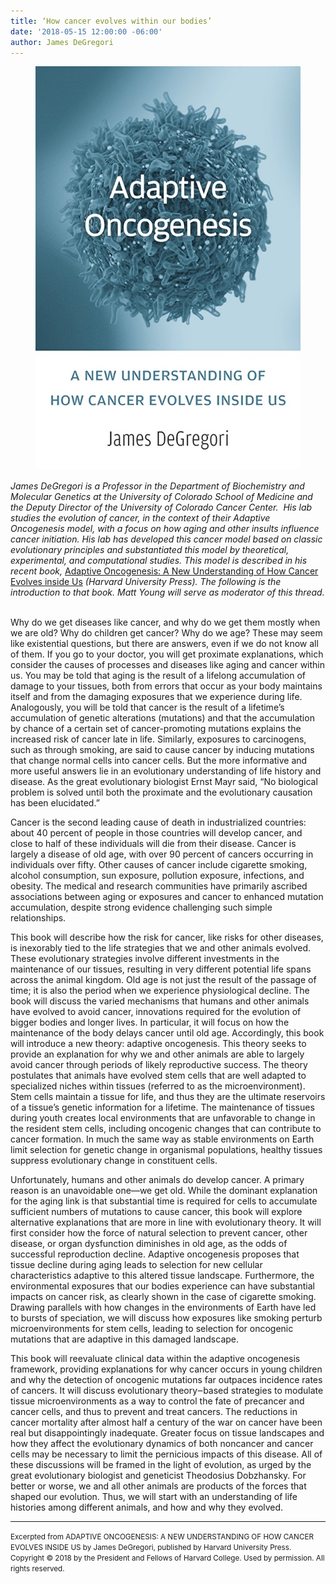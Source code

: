 ```yaml
---
title: ‘How cancer evolves within our bodies’
date: '2018-05-15 12:00:00 -06:00'
author: James DeGregori
---
```

<figure>
<img src="/uploads/2018/DeGregori_Cover_600.jpg" alt="Book cover"/>
</figure>


<i>James DeGregori is a Professor in the Department of Biochemistry and Molecular Genetics at the University of Colorado School of Medicine and the Deputy Director of the University of Colorado Cancer Center.  His lab studies the evolution of cancer, in the context of their Adaptive Oncogenesis model, with a focus on how aging and other insults influence cancer initiation. His lab has developed this cancer model based on classic evolutionary principles and substantiated this model by theoretical, experimental, and computational studies. This model is described in his recent book, </i><a href="https://www.amazon.com/Adaptive-Oncogenesis-Understanding-Cancer-Evolves/dp/0674545397">Adaptive Oncogenesis: A New Understanding of How Cancer Evolves inside Us</a><i> (Harvard University Press). The following is the introduction to that book. Matt Young will serve as moderator of this thread.</i>
<br/>   

Why do we get diseases like cancer, and why do we get them mostly when we are old? Why do children get cancer? Why do we age? These may seem like existential questions, but there are answers, even if we do not know all of them. If you go to your doctor, you will get proximate explanations, which consider the causes of processes and diseases like aging and cancer within us. You may be told that aging is the result of a lifelong accumulation of damage to your tissues, both from errors that occur as your body maintains itself and from the damaging exposures that we experience during life. Analogously, you will be told that cancer is the result of a lifetime’s accumulation of genetic alterations (mutations) and that the accumulation by chance of a certain set of cancer-promoting mutations explains the increased risk of cancer late in life. Similarly, exposures to carcinogens, such as through smoking, are said to cause cancer by inducing mutations that change normal cells into cancer cells. But the more informative and more useful answers lie in an evolutionary understanding of life history and disease. As the great evolutionary biologist Ernst Mayr said, “No biological problem is solved until both the proximate and the evolutionary causation has been elucidated.”


Cancer is the second leading cause of death in industrialized countries: about 40 percent of people in those countries will develop cancer, and close to half of these individuals will die from their disease. Cancer is largely a disease of old age, with over 90 percent of cancers occurring in individuals over fifty. Other causes of cancer include cigarette smoking, alcohol consumption, sun exposure, pollution exposure, infections, and obesity. The medical and research communities have primarily ascribed associations between aging or exposures and cancer to enhanced mutation accumulation, despite strong evidence challenging such simple relationships.

<!--more-->

This book will describe how the risk for cancer, like risks for other diseases, is inexorably tied to the life strategies that we and other animals evolved. These evolutionary strategies involve different investments in the maintenance of our tissues, resulting in very different potential life spans across the animal kingdom. Old age is not just the result of the passage of time; it is also the period when we experience physiological decline. The book will discuss the varied mechanisms that humans and other animals have evolved to avoid cancer, innovations required for the evolution of bigger bodies and longer lives. In particular, it will focus on how the maintenance of the body delays cancer until old age. Accordingly, this book will introduce a new theory: adaptive oncogenesis. This theory seeks to provide an explanation for why we and other animals are able to largely avoid cancer through periods of likely reproductive success. The theory postulates that animals have evolved stem cells that are well adapted to specialized niches within tissues (referred to as the microenvironment). Stem cells maintain a tissue for life, and thus they are the ultimate reservoirs of a tissue’s genetic information for a lifetime. The maintenance of tissues during youth creates local environments that are unfavorable to change in the resident stem cells, including oncogenic changes that can contribute to cancer formation. In much the same way as stable environments on Earth limit selection for genetic change in organismal populations, healthy tissues suppress evolutionary change in constituent cells.


Unfortunately, humans and other animals do develop cancer. A primary reason is an unavoidable one—we get old. While the dominant explanation for the aging link is that substantial time is required for cells to accumulate sufficient numbers of mutations to cause cancer, this book will explore alternative explanations that are more in line with evolutionary theory. It will first consider how the force of natural selection to prevent cancer, other disease, or organ dysfunction diminishes in old age, as the odds of successful reproduction decline. Adaptive oncogenesis proposes that tissue decline during aging leads to selection for new cellular characteristics adaptive to this altered tissue landscape. Furthermore, the environmental exposures that our bodies experience can have substantial impacts on cancer risk, as clearly shown in the case of cigarette smoking. Drawing parallels with how changes in the environments of Earth have led to bursts of speciation, we will discuss how exposures like smoking perturb microenvironments for stem cells, leading to selection for oncogenic mutations that are adaptive in this damaged landscape.


This book will reevaluate clinical data within the adaptive oncogenesis framework, providing explanations for why cancer occurs in young children and why the detection of oncogenic mutations far outpaces incidence rates of cancers. It will discuss evolutionary theory‒based strategies to modulate tissue microenvironments as a way to control the fate of precancer and cancer cells, and thus to prevent and treat cancers. The reductions in cancer mortality after almost half a century of the war on cancer have been real but disappointingly inadequate. Greater focus on tissue landscapes and how they affect the evolutionary dynamics of both noncancer and cancer cells may be necessary to limit the pernicious impacts of this disease. All of these discussions will be framed in the light of evolution, as urged by the great evolutionary biologist and geneticist Theodosius Dobzhansky. For better or worse, we and all other animals are products of the forces that shaped our evolution. Thus, we will start with an understanding of life histories among different animals, and how and why they evolved.

 - - - 
 
<small>Excerpted from ADAPTIVE ONCOGENESIS: A NEW UNDERSTANDING OF HOW CANCER EVOLVES INSIDE US by James DeGregori, published by Harvard University Press. Copyright © 2018 by the President and Fellows of Harvard College. Used by permission. All rights reserved.</small>
